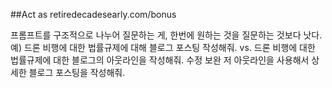 ##Act as
retiredecadesearly.com/bonus

프롬프트를 구조적으로 나누어 질문하는 게, 한번에 원하는 것을 질문하는 것보다 낫다.
예) 드론 비행에 대한 법률규제에 대해 블로그 포스팅 작성해줘.
   vs.
   드론 비행에 대한 법률규제에 대한 블로그의 아웃라인을 작성해줘.
   수정 보완
   저 아웃라인을 사용해서 상세한 블로그 포스팅을 작성해줘.